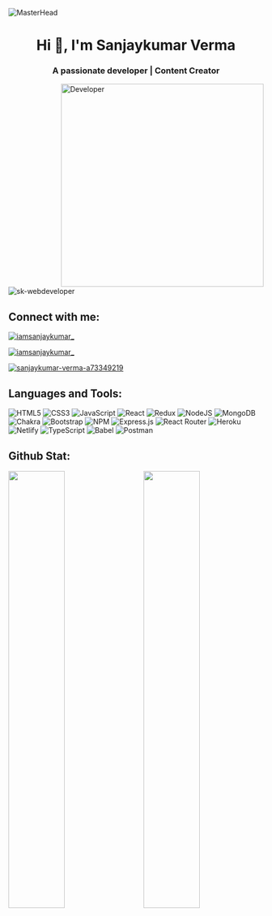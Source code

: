 ![MasterHead](https://dezinebrainz.com/images/web-design-gif.gif)
<h1 align="center">Hi 👋, I'm Sanjaykumar Verma</h1>
<h3 align="center">A passionate developer | Content Creator</h3>
<img align="right" alt="Developer" width="400" src="https://jodhpurwebdesigner.com/wp-content/uploads/2019/08/web-development.gif"/>


<p align="left"> <img src="https://komarev.com/ghpvc/?username=sk-webdeveloper&label=Profile%20views&color=0e75b6&style=flat" alt="sk-webdeveloper" /> </p>

## Connect with me:
  <p align="left"> <a href="https://twitter.com/iamsanjaykumar_" target="_blank"><img src="https://img.shields.io/badge/Twitter-%231DA1F2.svg?style=for-the-badge&logo=Twitter&logoColor=white" alt="iamsanjaykumar_" /></a> </p>
  <p align="left"> <a href="https://www.youtube.com/channel/UCVwdJKBVjjWv-yNDTm0pIKw" target="blank"><img src="https://img.shields.io/badge/YouTube-%23FF0000.svg?style=for-the-badge&logo=YouTube&logoColor=white" alt="iamsanjaykumar_" /></a> </p>
  <p align="left"> <a href="https://linkedin.com/in/sanjaykumar-verma-a73349219" target="blank"><img src="https://img.shields.io/badge/linkedin-%230077B5.svg?style=for-the-badge&logo=linkedin&logoColor=white" alt="sanjaykumar-verma-a73349219" /></a> </p>

## Languages and Tools:
  ![HTML5](https://img.shields.io/badge/html5-%23E34F26.svg?style=for-the-badge&logo=html5&logoColor=white)
  ![CSS3](https://img.shields.io/badge/css3-%231572B6.svg?style=for-the-badge&logo=css3&logoColor=white)
  ![JavaScript](https://img.shields.io/badge/javascript-%23323330.svg?style=for-the-badge&logo=javascript&logoColor=%23F7DF1E)
  ![React](https://img.shields.io/badge/react-%2320232a.svg?style=for-the-badge&logo=react&logoColor=%2361DAFB)
  ![Redux](https://img.shields.io/badge/redux-%23593d88.svg?style=for-the-badge&logo=redux&logoColor=white)
  ![NodeJS](https://img.shields.io/badge/node.js-6DA55F?style=for-the-badge&logo=node.js&logoColor=white)
  ![MongoDB](https://img.shields.io/badge/MongoDB-%234ea94b.svg?style=for-the-badge&logo=mongodb&logoColor=white)
  ![Chakra](https://img.shields.io/badge/chakra-%234ED1C5.svg?style=for-the-badge&logo=chakraui&logoColor=white)
  ![Bootstrap](https://img.shields.io/badge/bootstrap-%23563D7C.svg?style=for-the-badge&logo=bootstrap&logoColor=white)
  ![NPM](https://img.shields.io/badge/NPM-%23000000.svg?style=for-the-badge&logo=npm&logoColor=white)
  ![Express.js](https://img.shields.io/badge/express.js-%23404d59.svg?style=for-the-badge&logo=express&logoColor=%2361DAFB)
  ![React Router](https://img.shields.io/badge/React_Router-CA4245?style=for-the-badge&logo=react-router&logoColor=white)
  ![Heroku](https://img.shields.io/badge/heroku-%23430098.svg?style=for-the-badge&logo=heroku&logoColor=white)
  ![Netlify](https://img.shields.io/badge/netlify-%23000000.svg?style=for-the-badge&logo=netlify&logoColor=#00C7B7)
  ![TypeScript](https://img.shields.io/badge/typescript-%23007ACC.svg?style=for-the-badge&logo=typescript&logoColor=white)
  ![Babel](https://img.shields.io/badge/Babel-F9DC3e?style=for-the-badge&logo=babel&logoColor=black)
  ![Postman](https://img.shields.io/badge/Postman-FF6C37?style=for-the-badge&logo=postman&logoColor=white)

## Github Stat:
  <img align="left" width="47%" src="https://github-readme-stats.vercel.app/api?username=sanjaykumarverma01&show_icons=true&theme=radical" />
  <img align="right" width="47%" src="https://github-readme-stats.vercel.app/api/top-langs/?username=sanjaykumarverma01&layout=compact&theme=radical" />
